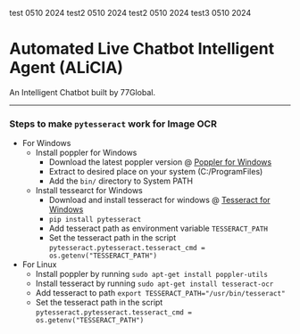 test 0510 2024
test2 0510 2024
test2 0510 2024
test3 0510 2024
 
 # Automated Live Chatbot Intelligent Agent (ALiCIA)

An Intelligent Chatbot built by 77Global.

--------------------
### Steps to make `pytesseract` work for Image OCR
- For Windows
  - Install poppler for Windows
    - Download the latest poppler version @ [Poppler for Windows](https://github.com/oschwartz10612/poppler-windows/releases/)
    - Extract to desired place on your system (C:/ProgramFiles)
    - Add the `bin/` directory to System PATH
  - Install tessearct for Windows
    - Download and install tesseract for windows @ [Tesseract for Windows](https://github.com/UB-Mannheim/tesseract/wiki)
    - `pip install pytesseract`
    - Add tesseract path as environment variable `TESSERACT_PATH`
    - Set the tesseract path in the script
      `pytesseract.pytesseract.tesseract_cmd = os.getenv("TESSERACT_PATH")`
- For Linux
  - Install poppler by running `sudo apt-get install poppler-utils`
  - Install tesseract by running `sudo apt-get install tesseract-ocr`
  - Add tesseract to path `export TESSERACT_PATH="/usr/bin/tesseract"`
  - Set the tesseract path in the script
      `pytesseract.pytesseract.tesseract_cmd = os.getenv("TESSERACT_PATH")`
